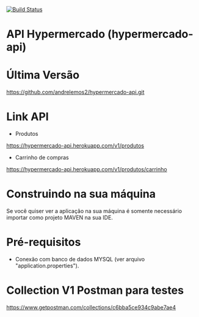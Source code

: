 [![Build Status](https://travis-ci.org/andrelemos2/hypermercado-api.svg?branch=master)](https://travis-ci.org/andrelemos2/hypermercado-api)

API Hypermercado (hypermercado-api)
==========================

Última Versão
==========================

https://github.com/andrelemos2/hypermercado-api.git

Link API
==========================

- Produtos

https://hypermercado-api.herokuapp.com/v1/produtos


- Carrinho de compras

https://hypermercado-api.herokuapp.com/v1/produtos/carrinho

Construindo na sua máquina
==========================


Se você quiser ver a aplicação na sua máquina é somente necessário importar como projeto MAVEN na sua IDE.

# Pré-requisitos
- Conexão com banco de dados MYSQL (ver arquivo "application.properties").

# Collection V1 Postman para testes
https://www.getpostman.com/collections/c6bba5ce934c9abe7ae4

